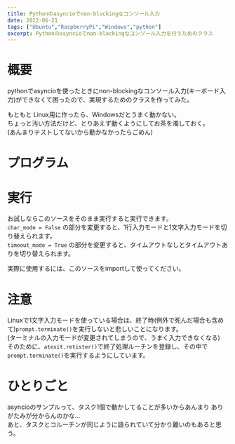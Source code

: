 ```yaml
---
title: Pythonのasyncioでnon-blockingなコンソール入力
date: 2022-06-21
tags: ["Ubuntu","RaspberryPi","Windows","python"]
excerpt: Pythonのasyncioでnon-blockingなコンソール入力を行うためのクラス
---
```


# 概要
pythonでasyncioを使ったときにnon-blockingなコンソール入力(キーボード入力)ができなくて困ったので、実現するためのクラスを作ってみた。  

もともと Linux用に作ったら、Windowsだとうまく動かない。  
ちょっと汚い方法だけど、とりあえず動くようにしてお茶を濁しておく。  
(あんまりテストしてないから動かなかったらごめん)  

# プログラム
<dev class="accordion_head"></dev>
<dev class="my-gist">
  <script src="https://gist.github.com/ippei8jp/5033eec9b9b774ede4f87604a51fb162.js"></script>
</dev>

# 実行

お試しならこのソースをそのまま実行すると実行できます。  
``char_mode = False`` の部分を変更すると、1行入力モードと1文字入力モードを切り替えられます。  
``timeout_mode = True`` の部分を変更すると、タイムアウトなしとタイムアウトありを切り替えられます。  

実際に使用するには、このソースをimportして使ってください。  


# 注意

Linuxで1文字入力モードを使っている場合は、終了時(例外で死んだ場合も含めて)``prompt.terminate()``を実行しないと悲しいことになります。  
(ターミナルの入力モードが変更されてしまうので、うまく入力できなくなる)  
そのために、``atexit.retister()``で終了処理ルーチンを登録し、その中で``prompt.terminate()``を実行するようにしています。  

# ひとりごと

asyncioのサンプルって、タスク1個で動かしてることが多いからあんまり ありがたみが分からんのかな...  
あと、タスクとコルーチンが同じように語られていて分かり難いのもあると思う。  


